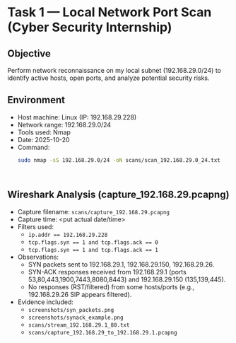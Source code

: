 # Task 1 — Local Network Port Scan (Cyber Security Internship)

## Objective
Perform network reconnaissance on my local subnet (192.168.29.0/24) to identify active hosts, open ports, and analyze potential security risks.

## Environment
- Host machine: Linux (IP: 192.168.29.228)
- Network range: 192.168.29.0/24
- Tools used: Nmap
- Date: 2025-10-20
- Command:
  ```bash
  sudo nmap -sS 192.168.29.0/24 -oN scans/scan_192.168.29.0_24.txt




## Wireshark Analysis (capture_192.168.29.pcapng)

- Capture filename: `scans/capture_192.168.29.pcapng`
- Capture time: <put actual date/time>
- Filters used:
  - `ip.addr == 192.168.29.228`
  - `tcp.flags.syn == 1 and tcp.flags.ack == 0`
  - `tcp.flags.syn == 1 and tcp.flags.ack == 1`
- Observations:
  - SYN packets sent to 192.168.29.1, 192.168.29.150, 192.168.29.26.
  - SYN-ACK responses received from 192.168.29.1 (ports 53,80,443,1900,7443,8080,8443) and 192.168.29.150 (135,139,445).
  - No responses (RST/filtered) from some hosts/ports (e.g., 192.168.29.26 SIP appears filtered).
- Evidence included:
  - `screenshots/syn_packets.png`
  - `screenshots/synack_example.png`
  - `scans/stream_192.168.29.1_80.txt`
  - `scans/capture_192.168.29_to_192.168.29.1.pcapng`
